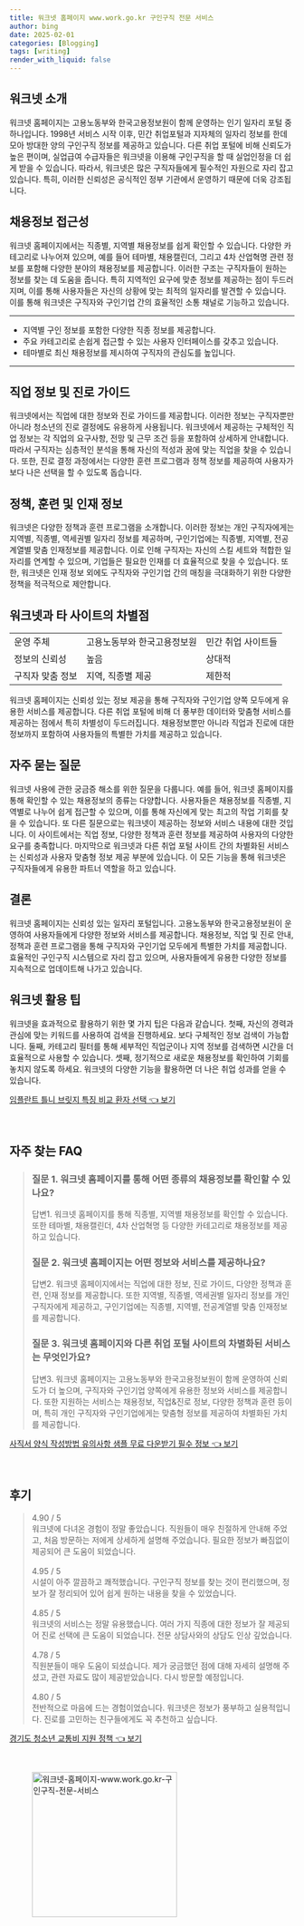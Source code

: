 ```yaml
---
title: 워크넷 홈페이지 www.work.go.kr 구인구직 전문 서비스
author: bing
date: 2025-02-01
categories: [Blogging]
tags: [writing]
render_with_liquid: false
---
```



<h2 id='워크넷_소개'>워크넷 소개</h2>

<p>워크넷 홈페이지는 고용노동부와 한국고용정보원이 함께 운영하는 인기 일자리 포털 중 하나입니다. 1998년 서비스 시작 이후, 민간 취업포털과 지자체의 일자리 정보를 한데 모아 방대한 양의 구인구직 정보를 제공하고 있습니다. 다른 취업 포털에 비해 신뢰도가 높은 편이며, 실업급여 수급자들은 워크넷을 이용해 구인구직을 할 때 실업인정을 더 쉽게 받을 수 있습니다. 따라서, 워크넷은 많은 구직자들에게 필수적인 자원으로 자리 잡고 있습니다. 특히, 이러한 신뢰성은 공식적인 정부 기관에서 운영하기 때문에 더욱 강조됩니다.</p>

<h2 id='채용정보_접근성'>채용정보 접근성</h2>

<p>워크넷 홈페이지에서는 직종별, 지역별 채용정보를 쉽게 확인할 수 있습니다. 다양한 카테고리로 나누어져 있으며, 예를 들어 테마별, 채용캘린더, 그리고 4차 산업혁명 관련 정보를 포함해 다양한 분야의 채용정보를 제공합니다. 이러한 구조는 구직자들이 원하는 정보를 찾는 데 도움을 줍니다. 특히 지역적인 요구에 맞춘 정보를 제공하는 점이 두드러지며, 이를 통해 사용자들은 자신의 상황에 맞는 최적의 일자리를 발견할 수 있습니다. 이를 통해 워크넷은 구직자와 구인기업 간의 효율적인 소통 채널로 기능하고 있습니다.</p>

<hr />

<ul>
    <li>지역별 구인 정보를 포함한 다양한 직종 정보를 제공합니다.</li>
    <li>주요 카테고리로 손쉽게 접근할 수 있는 사용자 인터페이스를 갖추고 있습니다.</li>
    <li>테마별로 최신 채용정보를 제시하여 구직자의 관심도를 높입니다.</li>
</ul>

<hr />

<h2 id='직업_정보_및_진로_가이드'>직업 정보 및 진로 가이드</h2>

<p>워크넷에서는 직업에 대한 정보와 진로 가이드를 제공합니다. 이러한 정보는 구직자뿐만 아니라 청소년의 진로 결정에도 유용하게 사용됩니다. 워크넷에서 제공하는 구체적인 직업 정보는 각 직업의 요구사항, 전망 및 근무 조건 등을 포함하여 상세하게 안내합니다. 따라서 구직자는 심층적인 분석을 통해 자신의 적성과 꿈에 맞는 직업을 찾을 수 있습니다. 또한, 진로 결정 과정에서는 다양한 훈련 프로그램과 정책 정보를 제공하여 사용자가 보다 나은 선택을 할 수 있도록 돕습니다.</p>

<h2 id='정책_훈련_및_인재_정보'>정책, 훈련 및 인재 정보</h2>

<p>워크넷은 다양한 정책과 훈련 프로그램을 소개합니다. 이러한 정보는 개인 구직자에게는 지역별, 직종별, 역세권별 일자리 정보를 제공하며, 구인기업에는 직종별, 지역별, 전공계열별 맞춤 인재정보를 제공합니다. 이로 인해 구직자는 자신의 스킬 세트와 적합한 일자리를 연계할 수 있으며, 기업들은 필요한 인재를 더 효율적으로 찾을 수 있습니다. 또한, 워크넷은 인재 정보 외에도 구직자와 구인기업 간의 매칭을 극대화하기 위한 다양한 정책을 적극적으로 제안합니다.</p>

<h2 id='워크넷과_타_사이트의_차별점'>워크넷과 타 사이트의 차별점</h2>

<table>
    <tr>
        <td>운영 주체</td>
        <td>고용노동부와 한국고용정보원</td>
        <td>민간 취업 사이트들</td>
    </tr>
    <tr>
        <td>정보의 신뢰성</td>
        <td>높음</td>
        <td>상대적</td>
    </tr>
    <tr>
        <td>구직자 맞춤 정보</td>
        <td>지역, 직종별 제공</td>
        <td>제한적</td>
    </tr>
</table>

<p>워크넷 홈페이지는 신뢰성 있는 정보 제공을 통해 구직자와 구인기업 양쪽 모두에게 유용한 서비스를 제공합니다. 다른 취업 포털에 비해 더 풍부한 데이터와 맞춤형 서비스를 제공하는 점에서 특히 차별성이 두드러집니다. 채용정보뿐만 아니라 직업과 진로에 대한 정보까지 포함하여 사용자들의 특별한 가치를 제공하고 있습니다.</p>

<h2 id='자주_묻는_질문'>자주 묻는 질문</h2>

<p>워크넷 사용에 관한 궁금증 해소를 위한 질문을 다룹니다. 예를 들어, 워크넷 홈페이지를 통해 확인할 수 있는 채용정보의 종류는 다양합니다. 사용자들은 채용정보를 직종별, 지역별로 나누어 쉽게 접근할 수 있으며, 이를 통해 자신에게 맞는 최고의 작업 기회를 찾을 수 있습니다. 또 다른 질문으로는 워크넷이 제공하는 정보와 서비스 내용에 대한 것입니다. 이 사이트에서는 직업 정보, 다양한 정책과 훈련 정보를 제공하여 사용자의 다양한 요구를 충족합니다. 마지막으로 워크넷과 다른 취업 포털 사이트 간의 차별화된 서비스는 신뢰성과 사용자 맞춤형 정보 제공 부분에 있습니다. 이 모든 기능을 통해 워크넷은 구직자들에게 유용한 파트너 역할을 하고 있습니다.</p>

<h2 id='결론'>결론</h2>

<p>워크넷 홈페이지는 신뢰성 있는 일자리 포털입니다. 고용노동부와 한국고용정보원이 운영하여 사용자들에게 다양한 정보와 서비스를 제공합니다. 채용정보, 직업 및 진로 안내, 정책과 훈련 프로그램을 통해 구직자와 구인기업 모두에게 특별한 가치를 제공합니다. 효율적인 구인구직 시스템으로 자리 잡고 있으며, 사용자들에게 유용한 다양한 정보를 지속적으로 업데이트해 나가고 있습니다.</p>

<h2 id='워크넷_활용_팁'>워크넷 활용 팁</h2>

<p>워크넷을 효과적으로 활용하기 위한 몇 가지 팁은 다음과 같습니다. 첫째, 자신의 경력과 관심에 맞는 키워드를 사용하여 검색을 진행하세요. 보다 구체적인 정보 검색이 가능합니다. 둘째, 카테고리 필터를 통해 세부적인 직업군이나 지역 정보를 검색하면 시간을 더 효율적으로 사용할 수 있습니다. 셋째, 정기적으로 새로운 채용정보를 확인하여 기회를 놓치지 않도록 하세요. 워크넷의 다양한 기능을 활용하면 더 나은 취업 성과를 얻을 수 있습니다.</p>


<p><a class="click-button" title="임플란트 틀니 브릿지 특징 비교 환자 선택" href="https://blackassets.github.io/posts/%EC%9E%84%ED%94%8C%EB%9E%80%ED%8A%B8-%ED%8B%80%EB%8B%88-%EB%B8%8C%EB%A6%BF%EC%A7%80-%ED%8A%B9%EC%A7%95-%EB%B9%84%EA%B5%90-%ED%99%98%EC%9E%90-%EC%84%A0%ED%83%9D/" rel="dofollow">임플란트 틀니 브릿지 특징 비교 환자 선택 👈 보기</a></p><br>
<h2 id='자주_찾는_FAQ'>자주 찾는 FAQ</h2>
<div itemscope="" itemtype="https://schema.org/FAQPage"> 
<blockquote> 
<div itemscope="" itemprop="mainEntity" itemtype="https://schema.org/Question"> 
<h3 itemprop="name">질문 1. 워크넷 홈페이지를 통해 어떤 종류의 채용정보를 확인할 수 있나요?</h3> 
<div itemscope="" itemprop="acceptedAnswer" itemtype="https://schema.org/Answer"> 
<span itemprop="text"> 
<p>답변1. 워크넷 홈페이지를 통해 직종별, 지역별 채용정보를 확인할 수 있습니다. 또한 테마별, 채용캘린더, 4차 산업혁명 등 다양한 카테고리로 채용정보를 제공하고 있습니다.</p> 
</span> 
</div> 
</div> 
<div itemscope="" itemprop="mainEntity" itemtype="https://schema.org/Question"> 
<h3 itemprop="name">질문 2. 워크넷 홈페이지는 어떤 정보와 서비스를 제공하나요?</h3> 
<div itemscope="" itemprop="acceptedAnswer" itemtype="https://schema.org/Answer"> 
<span itemprop="text"> 
<p>답변2. 워크넷 홈페이지에서는 직업에 대한 정보, 진로 가이드, 다양한 정책과 훈련, 인재 정보를 제공합니다. 또한 지역별, 직종별, 역세권별 일자리 정보를 개인 구직자에게 제공하고, 구인기업에는 직종별, 지역별, 전공계열별 맞춤 인재정보를 제공합니다.</p> 
</span> 
</div> 
</div> 
<div itemscope="" itemprop="mainEntity" itemtype="https://schema.org/Question"> 
<h3 itemprop="name">질문 3. 워크넷 홈페이지와 다른 취업 포털 사이트의 차별화된 서비스는 무엇인가요?</h3> 
<div itemscope="" itemprop="acceptedAnswer" itemtype="https://schema.org/Answer"> 
<span itemprop="text"> 
<p>답변3. 워크넷 홈페이지는 고용노동부와 한국고용정보원이 함께 운영하여 신뢰도가 더 높으며, 구직자와 구인기업 양쪽에게 유용한 정보와 서비스를 제공합니다. 또한 지원하는 서비스는 채용정보, 직업&진로 정보, 다양한 정책과 훈련 등이며, 특히 개인 구직자와 구인기업에게는 맞춤형 정보를 제공하여 차별화된 가치를 제공합니다.</p> 
</span> 
</div> 
</div> 
</blockquote> 
</div>
<p><a class="click-button" title="사직서 양식 작성방법 유의사항 샘플 무료 다운받기 필수 정보" href="https://blackassets.github.io/posts/%EC%82%AC%EC%A7%81%EC%84%9C-%EC%96%91%EC%8B%9D-%EC%9E%91%EC%84%B1%EB%B0%A9%EB%B2%95-%EC%9C%A0%EC%9D%98%EC%82%AC%ED%95%AD-%EC%83%98%ED%94%8C-%EB%AC%B4%EB%A3%8C-%EB%8B%A4%EC%9A%B4%EB%B0%9B%EA%B8%B0-%ED%95%84%EC%88%98-%EC%A0%95%EB%B3%B4/" rel="dofollow">사직서 양식 작성방법 유의사항 샘플 무료 다운받기 필수 정보 👈 보기</a></p><br>
<h2 id='후기'>후기</h2>
<div itemscope itemtype="https://schema.org/Product">
  <blockquote>
  <div itemprop="review" itemscope itemtype="https://schema.org/Review">
      <div itemprop="reviewRating" itemscope itemtype="https://schema.org/Rating"> <span itemprop="ratingValue">4.90</span> / <span itemprop="bestRating">5</span> </div>
      <span itemprop="reviewBody">워크넷에 다녀온 경험이 정말 좋았습니다. 직원들이 매우 친절하게 안내해 주었고, 처음 방문하는 저에게 상세하게 설명해 주었습니다. 필요한 정보가 빠짐없이 제공되어 큰 도움이 되었습니다.</span>
  </div>
  <br>
  <div itemprop="review" itemscope itemtype="https://schema.org/Review">
      <div itemprop="reviewRating" itemscope itemtype="https://schema.org/Rating"> <span itemprop="ratingValue">4.95</span> / <span itemprop="bestRating">5</span> </div>
      <span itemprop="reviewBody">시설이 아주 깔끔하고 쾌적했습니다. 구인구직 정보를 찾는 것이 편리했으며, 정보가 잘 정리되어 있어 쉽게 원하는 내용을 찾을 수 있었습니다.</span>
  </div>
  <br>
  <div itemprop="review" itemscope itemtype="https://schema.org/Review">
      <div itemprop="reviewRating" itemscope itemtype="https://schema.org/Rating"> <span itemprop="ratingValue">4.85</span> / <span itemprop="bestRating">5</span> </div>
      <span itemprop="reviewBody">워크넷의 서비스는 정말 유용했습니다. 여러 가지 직종에 대한 정보가 잘 제공되어 진로 선택에 큰 도움이 되었습니다. 전문 상담사와의 상담도 인상 깊었습니다.</span>
  </div>
  <br>
  <div itemprop="review" itemscope itemtype="https://schema.org/Review">
      <div itemprop="reviewRating" itemscope itemtype="https://schema.org/Rating"> <span itemprop="ratingValue">4.78</span> / <span itemprop="bestRating">5</span> </div>
      <span itemprop="reviewBody">직원분들이 매우 도움이 되셨습니다. 제가 궁금했던 점에 대해 자세히 설명해 주셨고, 관련 자료도 많이 제공받았습니다. 다시 방문할 예정입니다.</span>
  </div>
  <br>
  <div itemprop="review" itemscope itemtype="https://schema.org/Review">
      <div itemprop="reviewRating" itemscope itemtype="https://schema.org/Rating"> <span itemprop="ratingValue">4.80</span> / <span itemprop="bestRating">5</span> </div>
      <span itemprop="reviewBody">전반적으로 마음에 드는 경험이었습니다. 워크넷은 정보가 풍부하고 실용적입니다. 진로를 고민하는 친구들에게도 꼭 추천하고 싶습니다.</span>
  </div>
  </blockquote>
</div>
<p><a class="click-button" title="경기도 청소년 교통비 지원 정책" href="https://blackassets.github.io/posts/%EA%B2%BD%EA%B8%B0%EB%8F%84-%EC%B2%AD%EC%86%8C%EB%85%84-%EA%B5%90%ED%86%B5%EB%B9%84-%EC%A7%80%EC%9B%90-%EC%A0%95%EC%B1%85/" rel="dofollow">경기도 청소년 교통비 지원 정책 👈 보기</a></p><br>
<figure class="image"><img src="https://blackassets.github.io/assets/img/thumbnail/워크넷-홈페이지-www.work.go.kr-구인구직-전문-서비스.webp" alt="워크넷-홈페이지-www.work.go.kr-구인구직-전문-서비스" width="256" height="256"></figure>